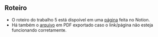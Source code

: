 ## Roteiro

- O roteiro do trabalho 5 está dispoível em uma [página](https://igor-augusto.notion.site/Trabalho-05-292963a7fadf47f6aa4ac32472c56b6a?pvs=4) feita no Notion.
- Há também o [arquivo](trab5/Trabalho_05.pdf) em PDF exportado caso o link/página não esteja funcionando corretamente.
